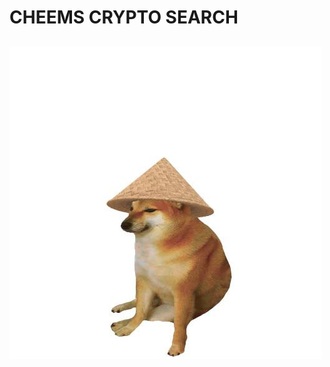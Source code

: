# CHEEMS CRYPTO SEARCH 
## ![alt text](https://github.com/Gabriel28/Cheems-Crypro-Search/blob/main/images/chems.png)